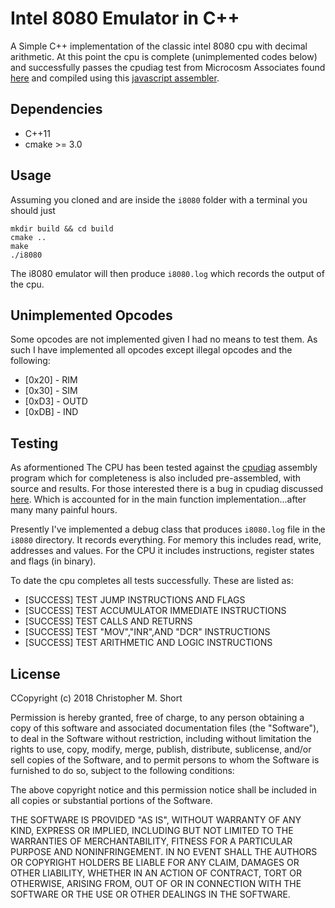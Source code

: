# Intel 8080 Emulator in C++
A Simple C++ implementation of the classic intel 8080 cpu with decimal arithmetic. At this point the cpu is complete (unimplemented codes below) and successfully passes the cpudiag test from Microcosm Associates found [here](http://www.emulator101.com/files/cpudiag.asm) and compiled using this [javascript assembler](http://sensi.org/~svo/i8080/).

## Dependencies
- C++11
- cmake >= 3.0

## Usage
Assuming you cloned and are inside the `i8080` folder with a terminal you should just
```
mkdir build && cd build
cmake ..
make
./i8080
```
The i8080 emulator will then produce `i8080.log` which records the output of the cpu.

## Unimplemented Opcodes
Some opcodes are not implemented given I had no means to test them. As such I have implemented all opcodes except illegal opcodes and the following:
* [0x20] - RIM
* [0x30] - SIM
* [0xD3] - OUTD
* [0xDB] - IND

## Testing
As aformentioned The CPU has been tested against the [cpudiag](http://www.emulator101.com/files/cpudiag.asm) assembly program which for completeness is also included pre-assembled, with source and results. For those interested there is a bug in cpudiag discussed [here](http://www.emulator101.com/full-8080-emulation.html). Which is accounted for in the main function implementation...after many many painful hours.

Presently I've implemented a debug class that produces `i8080.log` file in the `i8080` directory. It records everything. For memory this includes read, write, addresses and values. For the CPU it includes instructions, register states and flags (in binary).

To date the cpu completes all tests successfully. These are listed as:
* [SUCCESS] TEST JUMP INSTRUCTIONS AND FLAGS
* [SUCCESS] TEST ACCUMULATOR IMMEDIATE INSTRUCTIONS
* [SUCCESS] TEST CALLS AND RETURNS
* [SUCCESS] TEST "MOV","INR",AND "DCR" INSTRUCTIONS
* [SUCCESS] TEST ARITHMETIC AND LOGIC INSTRUCTIONS

## License
CCopyright (c) 2018 Christopher M. Short

Permission is hereby granted, free of charge, to any person obtaining a copy of this software and associated documentation files (the "Software"), to deal in the Software without restriction, including without limitation the rights to use, copy, modify, merge, publish, distribute, sublicense, and/or sell copies of the Software, and to permit persons to whom the Software is furnished to do so, subject to the following conditions:

The above copyright notice and this permission notice shall be included in all copies or substantial portions of the Software.

THE SOFTWARE IS PROVIDED "AS IS", WITHOUT WARRANTY OF ANY KIND, EXPRESS OR IMPLIED, INCLUDING BUT NOT LIMITED TO THE WARRANTIES OF MERCHANTABILITY, FITNESS FOR A PARTICULAR PURPOSE AND NONINFRINGEMENT. IN NO EVENT SHALL THE AUTHORS OR COPYRIGHT HOLDERS BE LIABLE FOR ANY CLAIM, DAMAGES OR OTHER LIABILITY, WHETHER IN AN ACTION OF CONTRACT, TORT OR OTHERWISE, ARISING FROM, OUT OF OR IN CONNECTION WITH THE SOFTWARE OR THE USE OR OTHER DEALINGS IN THE SOFTWARE.
